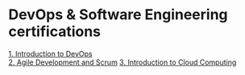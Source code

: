<h1> DevOps & Software Engineering certifications</h1>
<a href="https://coursera.org/share/bc77d79a69417c76073b671cf8e3ccbb">1. Introduction to DevOps</a><br>
<a href="https://coursera.org/share/9d937cf3439316e594f534440697425e">2. Agile Development and Scrum</a>
<a href="https://coursera.org/share/fac70d99ae62cc662084790b2ca2cfde">3. Introduction to Cloud Computing</a>